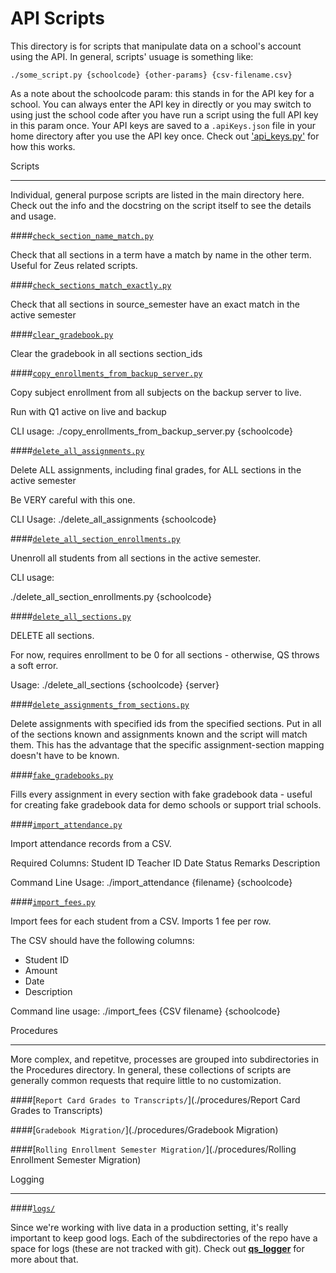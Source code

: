 API Scripts
===

This directory is for scripts that manipulate data on a school's account using the API. In general, scripts' usuage is something like:

`./some_script.py {schoolcode} {other-params} {csv-filename.csv}`

As a note about the schoolcode param: this stands in for the API key for a school. You can always enter the API key in directly or you may switch to using just the school code after you have run a script using the full API key in this param once. Your API keys are saved to a `.apiKeys.json` file in your home directory after you use the API key once. Check out ['api_keys.py'](./modules/qs/api_keys.py) for how this works.

Scripts
___

Individual, general purpose scripts are listed in the main directory here. Check out the info and the docstring on the script itself to see the details and usage.

####[`check_section_name_match.py`](./check_section_name_match.py)

Check that all sections in a term have a match by name in the other term.
Useful for Zeus related scripts.


####[`check_sections_match_exactly.py`](./check_sections_match_exactly.py)

Check that all sections in source_semester have an exact match in the active semester

####[`clear_gradebook.py`](./clear_gradebook.py)

Clear the gradebook in all sections section_ids

####[`copy_enrollments_from_backup_server.py`](./copy_enrollments_from_backup_server.py)

Copy subject enrollment from all subjects on the backup server to live.

Run with Q1 active on live and backup

CLI usage:
./copy_enrollments_from_backup_server.py {schoolcode}


####[`delete_all_assignments.py`](./delete_all_assignments.py)

Delete ALL assignments, including final grades, for ALL sections in the
active semester

Be VERY careful with this one.

CLI Usage:
./delete_all_assignments {schoolcode}


####[`delete_all_section_enrollments.py`](./delete_all_section_enrollments.py)

Unenroll all students from all sections in the active semester.

CLI usage:

./delete_all_section_enrollments.py {schoolcode}


####[`delete_all_sections.py`](./delete_all_sections.py)


DELETE all sections.

For now, requires enrollment to be 0 for all sections - otherwise, QS throws
a soft error.

Usage:
./delete_all_sections {schoolcode} {server}


####[`delete_assignments_from_sections.py`](./delete_assignments_from_sections.py)

Delete assignments with specified ids from the specified sections.
Put in all of the sections known and assignments known and the script will match them.
This has the advantage that the specific assignment-section mapping doesn't have to be known.


####[`fake_gradebooks.py`](./fake_gradebooks.py)


Fills every assignment in every section with fake gradebook data - useful
for creating fake gradebook data for demo schools or support trial schools.

####[`import_attendance.py`](./import_attendance.py)

Import attendance records from a CSV.

Required Columns:
    Student ID
    Teacher ID
    Date
    Status
    Remarks
    Description

Command Line Usage:
    ./import_attendance {filename} {schoolcode}


####[`import_fees.py`](./import_fees.py)

Import fees for each student from a CSV. Imports 1 fee per row.


The CSV should have the following columns:
- Student ID
- Amount
- Date
- Description

Command line usage:
./import_fees {CSV filename} {schoolcode}

Procedures
___

More complex, and repetitve, processes are grouped into subdirectories in the Procedures directory. In general, these collections of scripts are generally common requests that require little to no customization. 

####[`Report Card Grades to Transcripts/`](./procedures/Report Card Grades to Transcripts)

####[`Gradebook Migration/`](./procedures/Gradebook Migration)

####[`Rolling Enrollment Semester Migration/`](./procedures/Rolling Enrollment Semester Migration)

Logging
___
####[`logs/`](./logs)

Since we're working with live data in a production setting, it's really important to keep good logs. Each of the subdirectories of the repo have a space for logs (these are not tracked with git). Check out [**qs_logger**](../modules/qs/logger.py) for more about that. 
